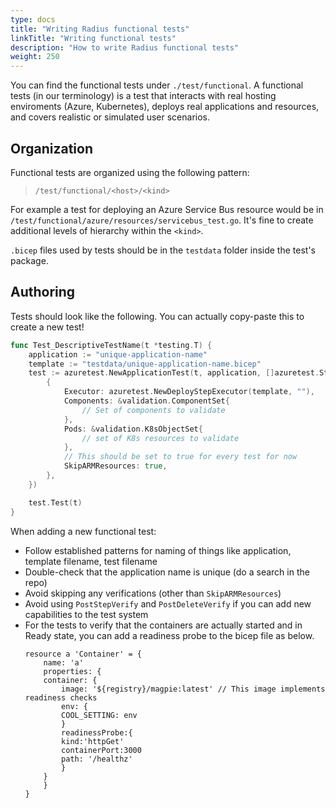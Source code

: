 ```yaml
---
type: docs
title: "Writing Radius functional tests"
linkTitle: "Writing functional tests"
description: "How to write Radius functional tests"
weight: 250
---
```


You can find the functional tests under `./test/functional`. A functional tests (in our terminology) is a test that interacts with real hosting enviroments (Azure, Kubernetes), deploys real applications and resources, and covers realistic or simulated user scenarios.

## Organization

Functional tests are organized using the following pattern:

> `/test/functional/<host>/<kind>`

For example a test for deploying an Azure Service Bus resource would be in `/test/functional/azure/resources/servicebus_test.go`. It's fine to create additional levels of hierarchy within the `<kind>`.

`.bicep` files used by tests should be in the `testdata` folder inside the test's package.

## Authoring

Tests should look like the following. You can actually copy-paste this to create a new test!

```go
func Test_DescriptiveTestName(t *testing.T) {
	application := "unique-application-name"
	template := "testdata/unique-application-name.bicep"
	test := azuretest.NewApplicationTest(t, application, []azuretest.Step{
		{
			Executor: azuretest.NewDeployStepExecutor(template, ""),
            Components: &validation.ComponentSet{
                // Set of components to validate
            },
			Pods: &validation.K8sObjectSet{
				// set of K8s resources to validate
			},
            // This should be set to true for every test for now
			SkipARMResources: true,
		},
	})

	test.Test(t)
}
```

When adding a new functional test:

- Follow established patterns for naming of things like application, template filename, test filename
- Double-check that the application name is unique (do a search in the repo)
- Avoid skipping any verifications (other than `SkipARMResources`)
- Avoid using `PostStepVerify` and `PostDeleteVerify` if you can add new capabilities to the test system
- For the tests to verify that the containers are actually started and in Ready state, you can add a readiness probe to the bicep file as below. 
	```
	resource a 'Container' = {
		name: 'a'
		properties: {
		container: {
			image: '${registry}/magpie:latest' // This image implements readiness checks
			env: {
			COOL_SETTING: env
			}
			readinessProbe:{
			kind:'httpGet'
			containerPort:3000
			path: '/healthz'
			}
		}
		}
	}
	```